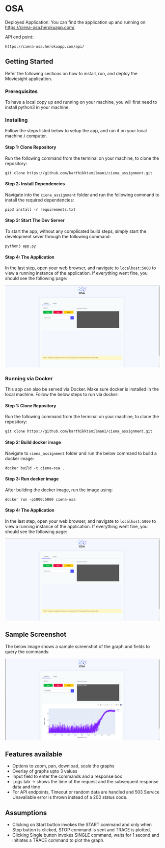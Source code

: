 # OSA

Deployed Application: You can find the application up and running on https://ciena-osa.herokuapp.com/.

API end point:

```
https://ciena-osa.herokuapp.com/api/
```

## Getting Started

Refer the following sections on how to install, run, and deploy the Moviesight application.


### Prerequisites

To have a local copy up and running on your machine, you will first need to install python3 in your machine.

### Installing

Follow the steps listed below to setup the app, and run it on your local machine / computer.

#### Step 1: Clone Repository

Run the following command from the terminal on your machine, to clone the repository:

```
git clone https://github.com/karthikktamilmani/ciena_assignment.git
```

#### Step 2: Install Dependencies

Navigate into the `ciena_assignment` folder and run the following command to install the required dependencies:

```
pip3 install -r requirements.txt
```

#### Step 3: Start The Dev Server

To start the app, without any complicated build steps, simply start the development sever through the following command:

```
python3 app.py
```

#### Step 4: The Application

In the last step, open your web browser, and navigate to `localhost:5000` to view a running instance of the application. If everything went fine, you should see the following page:

![Image of App Running](/deployed_app.png)

### Running via Docker

This app can also be served via Docker. Make sure docker is installed in the local machine. Follow the below steps to run via docker:

#### Step 1: Clone Repository

Run the following command from the terminal on your machine, to clone the repository:

```
git clone https://github.com/karthikktamilmani/ciena_assignment.git
```

#### Step 2: Build docker image

Navigate to `ciena_assignment` folder and run the below command to build a docker image:

```
docker build -t ciena-osa .
```

#### Step 3: Run docker image

After building the docker image, run the image using:

```
docker run -p5000:5000 ciena-osa
```

#### Step 4: The Application

In the last step, open your web browser, and navigate to `localhost:5000` to view a running instance of the application. If everything went fine, you should see the following page:

![Image of App Running](/deployed_app.png)

## Sample Screenshot

The below image shows a sample screenshot of the graph and fields to query the commands:

![Image of Sample App](/sample_graph.png)

## Features available

* Options to zoom, pan, download, scale the graphs
* Overlay of graphs upto 3 values
* Input field to enter the commands and a response box
* Logs tab -> shows the time of the request and the subsequent response data and time
* For API endpoints, Timeout or random data are handled and 503 Service Unavailable error is thrown instead of a 200 status code.

## Assumptions

* Clicking on Start button invokes the START command and only when Stop button is clicked, STOP command is sent and TRACE is plotted.
* Clicking Single button invokes SINGLE command, waits for 1 second and initiates a TRACE command to plot the graph.
